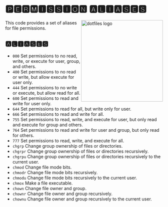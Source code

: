 # 🅿🅴🆁🅼🅸🆂🆂🅸🅾🅽 🅰🅻🅸🅰🆂🅴🆂

<!-- markdownlint-disable MD033 MD041 -->

<img src="https://kura.pro/dotfiles/v2/images/logos/dotfiles.svg"
alt="dotfiles logo" width="261" align="right" />

<!-- markdownlint-enable MD033 MD041 -->

This code provides a set of aliases for file permissions.

## 🅰🅻🅸🅰🆂🅴🆂

- `000` Set permissions to no read, write, or execute for user, group,
  and others.
- `400` Set permissions to no read or write, but allow execute for user
  only.
- `444` Set permissions to no write or execute, but allow read for all.
- `600` Set permissions to read and write for user only.
- `644` Set permissions to read for all, but write only for user.
- `666` Set permissions to read and write for all.
- `755` Set permissions to read, write, and execute for user, but only
  read and execute for group and others.
- `764` Set permissions to read and write for user and group, but only
  read for others.
- `777` Set permissions to read, write, and execute for all.
- `chgrp` Change group ownership of files or directories.
- `chgrpr` Change group ownership of files or directories recursively.
- `chgrpu` Change group ownership of files or directories recursively to
  the current user.
- `chmod` Change file mode bits.
- `chmodr` Change file mode bits recursively.
- `chmodu` Change file mode bits recursively to the current user.
- `chmox` Make a file executable.
- `chown` Change file owner and group.
- `chownr` Change file owner and group recursively.
- `chownu` Change file owner and group recursively to the current user.
